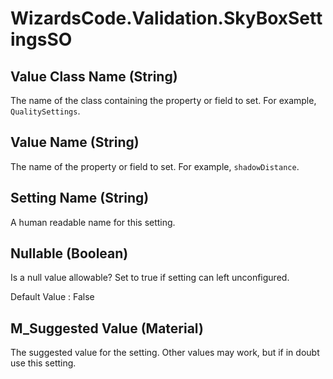 # WizardsCode.Validation.SkyBoxSettingsSO

## Value Class Name (String)

The name of the class containing the property or field to set. For example, `QualitySettings`.


## Value Name (String)

The name of the property or field to set. For example, `shadowDistance`.


## Setting Name (String)

A human readable name for this setting.


## Nullable (Boolean)

Is a null value allowable? Set to true if setting can left unconfigured.

Default Value     : False


## M_Suggested Value (Material)

The suggested value for the setting. Other values may work, but if in doubt use this setting.

